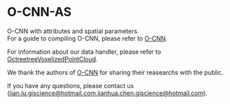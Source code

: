 # O-CNN-AS
O-CNN with attributes and spatial parameters.  
For a guide to compiling O-CNN, please refer to [O-CNN](https://github.com/microsoft/O-CNN/blob/master/README.md).  
  
For information about our data handler, please refer to [OctreetreeVoxelizedPointCloud](https://github.com/Jian-Lu-gis/OctreetreeVoxelizedPointCloud).  
    
We thank the authors of [O-CNN](https://github.com/microsoft/O-CNN) for sharing their reasearchs with the public.

If you have any questions, please contact us (jian.lu.giscience@hotmail.com,jianhua.chen.giscience@hotmail.com).
